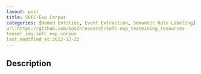 ```yaml
---
layout: post
title: SOFC-Exp Corpus
categories: [Named Entities, Event Extraction, Semantic Role Labeling]
url:https://github.com/boschresearch/sofc-exp_textmining_resources
teaser_img:sofc_exp_corpus
last_modified_at:2012-12-22
---
```


## Description

